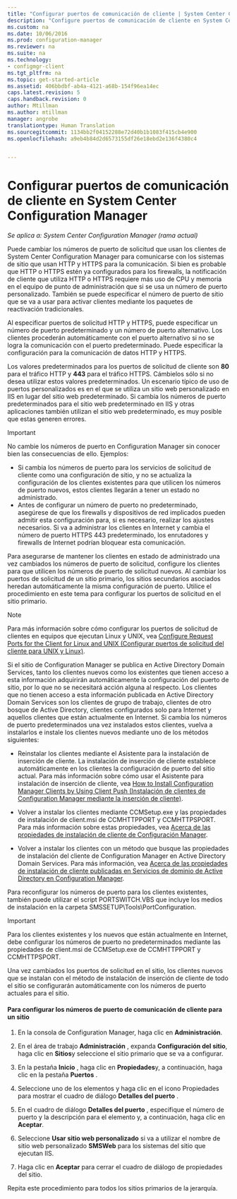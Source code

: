 ```yaml
---
title: "Configurar puertos de comunicación de cliente | System Center Configuration Manager"
description: "Configure puertos de comunicación de cliente en System Center Configuration Manager."
ms.custom: na
ms.date: 10/06/2016
ms.prod: configuration-manager
ms.reviewer: na
ms.suite: na
ms.technology:
- configmgr-client
ms.tgt_pltfrm: na
ms.topic: get-started-article
ms.assetid: 406bbdbf-ab4a-4121-a68b-154f96ea14ec
caps.latest.revision: 5
caps.handback.revision: 0
author: Mtillman
ms.author: mtillman
manager: angrobe
translationtype: Human Translation
ms.sourcegitcommit: 1134bb2f04152288e72d40b1b1083f415cb4e900
ms.openlocfilehash: a9eb4b84d2d6573155df26e18ebd2e136f4380c4


---
```

# <a name="how-to-configure-client-communication-ports-in-system-center-configuration-manager"></a>Configurar puertos de comunicación de cliente en System Center Configuration Manager

*Se aplica a: System Center Configuration Manager (rama actual)*

Puede cambiar los números de puerto de solicitud que usan los clientes de System Center Configuration Manager para comunicarse con los sistemas de sitio que usan HTTP y HTTPS para la comunicación. Si bien es probable que HTTP o HTTPS estén ya configurados para los firewalls, la notificación de cliente que utiliza HTTP o HTTPS requiere más uso de CPU y memoria en el equipo de punto de administración que si se usa un número de puerto personalizado. También se puede especificar el número de puerto de sitio que se va a usar para activar clientes mediante los paquetes de reactivación tradicionales.  

 Al especificar puertos de solicitud HTTP y HTTPS, puede especificar un número de puerto predeterminado y un número de puerto alternativo. Los clientes procederán automáticamente con el puerto alternativo si no se logra la comunicación con el puerto predeterminado. Puede especificar la configuración para la comunicación de datos HTTP y HTTPS.  

 Los valores predeterminados para los puertos de solicitud de cliente son **80** para el tráfico HTTP y **443** para el tráfico HTTPS. Cámbielos sólo si no desea utilizar estos valores predeterminados. Un escenario típico de uso de puertos personalizados es en el que se utiliza un sitio web personalizado en IIS en lugar del sitio web predeterminado. Si cambia los números de puerto predeterminados para el sitio web predeterminado en IIS y otras aplicaciones también utilizan el sitio web predeterminado, es muy posible que estas generen errores.  

> [!IMPORTANT]  
>  No cambie los números de puerto en Configuration Manager sin conocer bien las consecuencias de ello. Ejemplos:  
>   
>  -   Si cambia los números de puerto para los servicios de solicitud de cliente como una configuración de sitio, y no se actualiza la configuración de los clientes existentes para que utilicen los números de puerto nuevos, estos clientes llegarán a tener un estado no administrado.  
> -   Antes de configurar un número de puerto no predeterminado, asegúrese de que los firewalls y dispositivos de red implicados pueden admitir esta configuración para, si es necesario, realizar los ajustes necesarios. Si va a administrar los clientes en Internet y cambia el número de puerto HTTPS 443 predeterminado, los enrutadores y firewalls de Internet podrían bloquear esta comunicación.  

 Para asegurarse de mantener los clientes en estado de administrado una vez cambiados los números de puerto de solicitud, configure los clientes para que utilicen los números de puerto de solicitud nuevos. Al cambiar los puertos de solicitud de un sitio primario, los sitios secundarios asociados heredan automáticamente la misma configuración de puerto. Utilice el procedimiento en este tema para configurar los puertos de solicitud en el sitio primario.  

> [!NOTE]  
>  Para más información sobre cómo configurar los puertos de solicitud de clientes en equipos que ejecutan Linux y UNIX, vea [Configure Request Ports for the Client for Linux and UNIX (Configurar puertos de solicitud del cliente para UNIX y Linux)](../../../core/clients/deploy/deploy-clients-to-unix-and-linux-servers.md#BKMK_ConfigLnUClientCommuincations).  

 Si el sitio de Configuration Manager se publica en Active Directory Domain Services, tanto los clientes nuevos como los existentes que tienen acceso a esta información adquirirán automáticamente la configuración del puerto de sitio, por lo que no se necesitará acción alguna al respecto. Los clientes que no tienen acceso a esta información publicada en Active Directory Domain Services son los clientes de grupo de trabajo, clientes de otro bosque de Active Directory, clientes configurados solo para Internet y aquellos clientes que están actualmente en Internet. Si cambia los números de puerto predeterminados una vez instalados estos clientes, vuelva a instalarlos e instale los clientes nuevos mediante uno de los métodos siguientes:  

-   Reinstalar los clientes mediante el Asistente para la instalación de inserción de cliente. La instalación de inserción de cliente establece automáticamente en los clientes la configuración de puerto del sitio actual. Para más información sobre cómo usar el Asistente para instalación de inserción de cliente, vea [How to Install Configuration Manager Clients by Using Client Push (Instalación de clientes de Configuration Manager mediante la inserción de cliente)](../../../core/clients/deploy/deploy-clients-to-windows-computers.md#BKMK_ClientPush).  

-   Volver a instalar los clientes mediante CCMSetup.exe y las propiedades de instalación de client.msi de CCMHTTPPORT y CCMHTTPSPORT. Para más información sobre estas propiedades, vea [Acerca de las propiedades de instalación de cliente de Configuración Manager](../../../core/clients/deploy/about-client-installation-properties.md).  

-   Volver a instalar los clientes con un método que busque las propiedades de instalación del cliente de Configuration Manager en Active Directory Domain Services. Para más información, vea [Acerca de las propiedades de instalación de cliente publicadas en Servicios de dominio de Active Directory en Configuration Manager](../../../core/clients/deploy/about-client-installation-properties-published-to-active-directory-domain-services.md).  

 Para reconfigurar los números de puerto para los clientes existentes, también puede utilizar el script PORTSWITCH.VBS que incluye los medios de instalación en la carpeta SMSSETUP\Tools\PortConfiguration.  

> [!IMPORTANT]  
>  Para los clientes existentes y los nuevos que están actualmente en Internet, debe configurar los números de puerto no predeterminados mediante las propiedades de client.msi de CCMSetup.exe de CCMHTTPPORT y CCMHTTPSPORT.  

 Una vez cambiados los puertos de solicitud en el sitio, los clientes nuevos que se instalan con el método de instalación de inserción de cliente de todo el sitio se configurarán automáticamente con los números de puerto actuales para el sitio.  

#### <a name="to-configure-the-client-communication-port-numbers-for-a-site"></a>Para configurar los números de puerto de comunicación de cliente para un sitio  

1.  En la consola de Configuration Manager, haga clic en **Administración**.  

2.  En el área de trabajo **Administración** , expanda **Configuración del sitio**, haga clic en **Sitios**y seleccione el sitio primario que se va a configurar.  

3.  En la pestaña **Inicio** , haga clic en **Propiedades**y, a continuación, haga clic en la pestaña **Puertos** .  

4.  Seleccione uno de los elementos y haga clic en el icono Propiedades para mostrar el cuadro de diálogo **Detalles del puerto** .  

5.  En el cuadro de diálogo **Detalles del puerto** , especifique el número de puerto y la descripción para el elemento y, a continuación, haga clic en **Aceptar**.  

6.  Seleccione **Usar sitio web personalizado** si va a utilizar el nombre de sitio web personalizado **SMSWeb** para los sistemas del sitio que ejecutan IIS.  

7.  Haga clic en **Aceptar** para cerrar el cuadro de diálogo de propiedades del sitio.  

 Repita este procedimiento para todos los sitios primarios de la jerarquía.



<!--HONumber=Nov16_HO1-->


